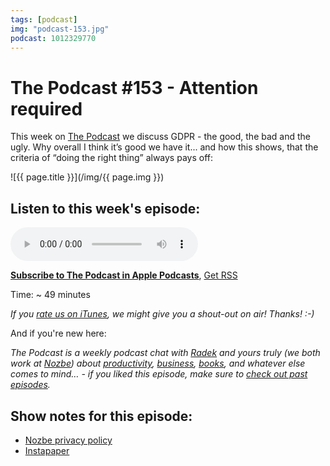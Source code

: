 ```yaml
---
tags: [podcast]
img: "podcast-153.jpg"
podcast: 1012329770
---
```


# The Podcast #153 - Attention required

This week on [The Podcast][p] we discuss GDPR - the good, the bad and the ugly. Why overall I think it’s good we have it... and how this shows, that the criteria of “doing the right thing” always pays off:

<!--More-->

![{{ page.title }}](/img/{{ page.img }})

## Listen to this week's episode:

<audio controls>
<source src="https://files.nozbe.com/podcast/153.mp3" type="audio/mpeg">
</audio>

**[Subscribe to The Podcast in Apple Podcasts][i]**, [Get RSS][rss]

Time: ~ 49 minutes

*If you [rate us on iTunes][i], we might give you a shout-out on air! Thanks! :-)*

And if you're new here:

*The Podcast is a weekly podcast chat with [Radek][r] and yours truly (we both work at [Nozbe][n]) about [productivity](/productivity), [business](/business), [books](/books), and whatever else comes to mind… - if you liked this episode, make sure to [check out past episodes](/podcast).*

## Show notes for this episode:

  * [Nozbe privacy policy](https://nozbe.com/terms/)
  * [Instapaper](https://www.instapaper.com/gdpr)



[y]: https://michael.gratis/thepodcastyt
[rss]: https://thepodcast.fm/episodes?format=RSS
[e]: /podcast-153

[p]: /podcast
[n]: https://nozbe.com/?a=mike
[r]: https://michael.gratis/radex
[i]: https://michael.gratis/thepodcast
[o]: https://michael.gratis/ipadonly

